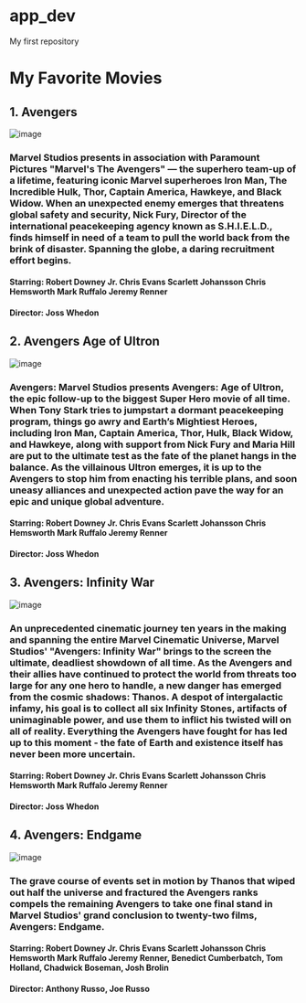 # app_dev
My first repository

# My Favorite Movies 
## 1. Avengers 


![image](https://imgs.search.brave.com/U8RPDsOG0G58gfW7pQWiI049uas7hZfLDLcj_VYSoAQ/rs:fit:1200:1200:1/g:ce/aHR0cHM6Ly93d3cu/dGhlbW92aWVkYi5v/cmcvdC9wL29yaWdp/bmFsL3BkaE9FME5B/WmFQempzZ1R2YXRS/UDF4RmhHMy5qcGc)

### Marvel Studios presents in association with Paramount Pictures "Marvel's The Avengers" — the superhero team-up of a lifetime, featuring iconic Marvel superheroes Iron Man, The Incredible Hulk, Thor, Captain America, Hawkeye, and Black Widow. When an unexpected enemy emerges that threatens global safety and security, Nick Fury, Director of the international peacekeeping agency known as S.H.I.E.L.D., finds himself in need of a team to pull the world back from the brink of disaster. Spanning the globe, a daring recruitment effort begins.

#### Starring: Robert Downey Jr. Chris Evans Scarlett Johansson Chris Hemsworth 	Mark Ruffalo Jeremy Renner
#### Director: Joss Whedon

## 2. Avengers Age of Ultron


![image](https://static.wikia.nocookie.net/marvelcinematicuniverse/images/c/c7/Avengers_Age_Of_Ultron-poster1.jpg/revision/latest/scale-to-width-down/1000?cb=20150224202250)

### Avengers: Marvel Studios presents Avengers: Age of Ultron, the epic follow-up to the biggest Super Hero movie of all time. When Tony Stark tries to jumpstart a dormant peacekeeping program, things go awry and Earth’s Mightiest Heroes, including Iron Man, Captain America, Thor, Hulk, Black Widow, and Hawkeye, along with support from Nick Fury and Maria Hill are put to the ultimate test as the fate of the planet hangs in the balance. As the villainous Ultron emerges, it is up to the Avengers to stop him from enacting his terrible plans, and soon uneasy alliances and unexpected action pave the way for an epic and unique global adventure.

#### Starring: Robert Downey Jr. Chris Evans Scarlett Johansson Chris Hemsworth 	Mark Ruffalo Jeremy Renner
#### Director: Joss Whedon

## 3. Avengers: Infinity War


![image](https://static.wikia.nocookie.net/marvelcinematicuniverse/images/1/11/Avengers_Infinity_war_poster.jpeg/revision/latest/scale-to-width-down/1000?cb=20180316141550)

### An unprecedented cinematic journey ten years in the making and spanning the entire Marvel Cinematic Universe, Marvel Studios' "Avengers: Infinity War" brings to the screen the ultimate, deadliest showdown of all time. As the Avengers and their allies have continued to protect the world from threats too large for any one hero to handle, a new danger has emerged from the cosmic shadows: Thanos. A despot of intergalactic infamy, his goal is to collect all six Infinity Stones, artifacts of unimaginable power, and use them to inflict his twisted will on all of reality. Everything the Avengers have fought for has led up to this moment - the fate of Earth and existence itself has never been more uncertain.

#### Starring: Robert Downey Jr. Chris Evans Scarlett Johansson Chris Hemsworth 	Mark Ruffalo Jeremy Renner
#### Director: Joss Whedon

## 4. Avengers: Endgame


![image](https://static.wikia.nocookie.net/marvelcinematicuniverse/images/9/91/Endgame_Poster_2.jpg/revision/latest/scale-to-width-down/1000?cb=20190314215527)

### The grave course of events set in motion by Thanos that wiped out half the universe and fractured the Avengers ranks compels the remaining Avengers to take one final stand in Marvel Studios' grand conclusion to twenty-two films, Avengers: Endgame.

#### Starring: Robert Downey Jr. Chris Evans Scarlett Johansson Chris Hemsworth 	Mark Ruffalo Jeremy Renner, Benedict Cumberbatch, Tom Holland, Chadwick Boseman, Josh Brolin
#### Director: Anthony Russo, Joe Russo
